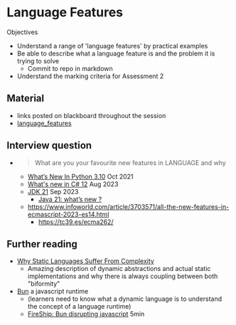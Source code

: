 Language Features
=================

Objectives
* Understand a range of 'language features' by practical examples
* Be able to describe what a language feature is and the problem it is trying to solve
    * Commit to repo in markdown
* Understand the marking criteria for Assessment 2


Material
--------

* links posted on blackboard throughout the session
* [language_features](https://github.com/calaldees/TeachProgramming/tree/master/teachprogramming/static/projects/language_features)


Interview question
------------------

* > What are you your favourite new features in LANGUAGE and why
    * [What’s New In Python 3.10](https://docs.python.org/3/whatsnew/3.10.html#summary-release-highlights) Oct 2021
    * [What's new in C# 12](https://learn.microsoft.com/en-us/dotnet/csharp/whats-new/csharp-12) Aug 2023
    * [JDK 21](https://openjdk.org/projects/jdk/21/) Sep 2023
        * [Java 21: what’s new ?](https://www.loicmathieu.fr/wordpress/en/informatique/java-21-quoi-de-neuf/)
    * https://www.infoworld.com/article/3703571/all-the-new-features-in-ecmascript-2023-es14.html
        * https://tc39.es/ecma262/


Further reading
---------------

* [Why Static Languages Suffer From Complexity](https://hirrolot.github.io/posts/why-static-languages-suffer-from-complexity.html)
    * Amazing description of dynamic abstractions and actual static implementations and why there is always coupling between both "biformity"
* [Bun](https://bun.sh/) a javascript runtime
    * (learners need to know what a dynamic language is to understand the concept of a language runtime)
    * [FireShip: Bun disrupting javascript](https://www.youtube.com/watch?v=dWqNgzZwVJQ) 5min